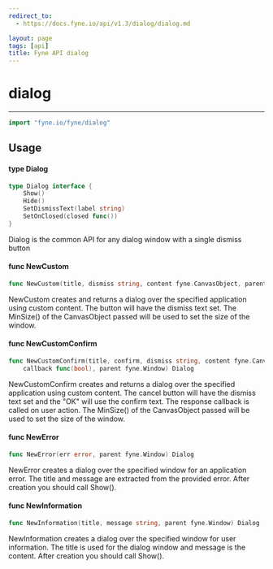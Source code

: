 ```yaml
---
redirect_to:
  - https://docs.fyne.io/api/v1.3/dialog/dialog.md

layout: page
tags: [api]
title: Fyne API dialog
---
```



# dialog
---
```go
import "fyne.io/fyne/dialog"
```

## Usage

#### type Dialog

```go
type Dialog interface {
	Show()
	Hide()
	SetDismissText(label string)
	SetOnClosed(closed func())
}
```

Dialog is the common API for any dialog window with a single dismiss button

#### func  NewCustom

```go
func NewCustom(title, dismiss string, content fyne.CanvasObject, parent fyne.Window) Dialog
```
NewCustom creates and returns a dialog over the specified application using custom content. The button will have the dismiss text set. The MinSize() of the CanvasObject passed will be used to set the size of the window.

#### func  NewCustomConfirm

```go
func NewCustomConfirm(title, confirm, dismiss string, content fyne.CanvasObject,
	callback func(bool), parent fyne.Window) Dialog
```
NewCustomConfirm creates and returns a dialog over the specified application using custom content. The cancel button will have the dismiss text set and the "OK" will use the confirm text. The response callback is called on user action. The MinSize() of the CanvasObject passed will be used to set the size of the window.

#### func  NewError

```go
func NewError(err error, parent fyne.Window) Dialog
```
NewError creates a dialog over the specified window for an application error. The title and message are extracted from the provided error. After creation you should call Show().

#### func  NewInformation

```go
func NewInformation(title, message string, parent fyne.Window) Dialog
```
NewInformation creates a dialog over the specified window for user information. The title is used for the dialog window and message is the content. After creation you should call Show().
